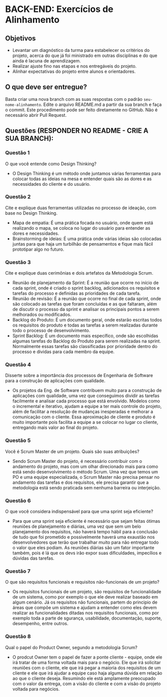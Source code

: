 # BACK-END: Exercícios de Alinhamento

## Objetivos

* Levantar um diagnóstico da turma para estabelecer os critérios do projeto, acerca do que já foi ministrado em outras disciplinas e do que ainda é lacuna de aprendizagem.
* Realizar ajuste fino nas etapas e nos entregáveis do projeto.
* Alinhar expectativas do projeto entre alunos e orientadores.

## O que deve ser entregue?

Basta criar uma nova branch com as suas respostas com o padrão `seu-nome-alinhamento`. Edite o arquivo README.md a partir da sua branch e faça o commit. Este procedimento pode ser feito diretamente no GitHub. Não é necessário abrir Pull Request.

## Questões (RESPONDER NO README - CRIE A SUA BRANCH):

### Questão 1
O que você entende como Design Thinking?

- O Design Thinking é um método onde juntamos várias ferramentas para colocar todas as ideias na mesa e entender quais são as dores e as necessidades do cliente e do usuário. 

### Questão 2
Cite e explique duas ferramentas utilizadas no processo de ideação, com base no Design Thinking.

- Mapa de empatia: É uma prática focada no usuário, onde quem está realizando o mapa, se coloca no lugar do usuário para entender as dores e necessidades.
- Brainstorming de ideias: É uma prática onde várias ideias são colocadas juntas para que haja um turbilhão de pensamentos e fique mais fácil prototipar algo no futuro.

### Questão 3
Cite e explique duas cerimônias e dois artefatos da Metodologia Scrum.

- Reunião de planejamento da Sprint: É a reunião que ocorre no início de cada sprint, onde é criado o sprint backlog, adicionados os requisitos e tarefas do processo e definidas as prioridades de cada tarefa.
- Reunião de revisão: É a reunião que ocorre no final de cada sprint, onde são colocado as tarefas que foram concluídas e as que faltaram, além de discutir o processo da sprint e analisar os principais pontos a serem melhorados ou modificados.
- Backlog do Produto: É um documento geral, onde estarão escritas todos os requisitos do produto e todas as tarefas a serem realizadas durante todo o processo de desenvolvimento.
- Sprint Backlog: É um documento mais específico, onde são escolhidas algumas tarefas do Backlog do Produto para serem realizadas na sprint. Normalmente essas tarefas são classificadas por prioridade dentro do processo e dividas para cada membro da equipe.

### Questão 4
Disserte sobre a importância dos processos de Engenharia de Software para a construção de aplicações com qualidade.

- Os projetos da Eng. de Software contribuem muito para a construção de aplicações com qualidade, uma vez que conseguimos dividir as tarefas facilmente e analisar cada processo que está envolvido. Modelos como o incremental e iterativo, ajudam a equipe a ter mais controle do projeto, além de facilitar a resolução de mudanças inesperadas e melhorar a comunicação com o cliente. Essa aproximação de cliente e produto é muito importante pois facilita a equipe a se colocar no lugar co cliente, entregando mais valor ao final do projeto. 

### Questão 5
Você é Scrum Master de um projeto. Quais são suas atribuições?

- Sendo Scrum Master do projeto, é necessário contribuir com o andamento do projeto, mas com um olhar direcionado mais para como está sendo desenvolvimento o método Scrum. Uma vez que temos um PO e uma equipe especializada, o Scrum Master não precisa pensar no andamento das tarefas e dos requisitos, ele precisa garantir que a metodologia está sendo praticada sem nenhuma barreira ou interjeição.

### Questão 6
O que você considera indispensável para que uma sprint seja eficiente?

- Para que uma sprint seja eficiente é necessário que sejam feitas ótimas reuniões de planejamento e diárias, uma vez que sem um belo planejamento dos requisitos, não haverá tempo hábil para a conclusão de tudo que foi prometido e possivelmente haverá uma exaustão nos desenvolvedores que terão que trabalhar muito para não entregar todo o valor que eles podiam. As reuniões diárias são um fator importante também, pois é lá que os devs irão expor suas dificuldades, impecílios e dúvidas das tarefas. 

### Questão 7
O que são requisitos funcionais e requisitos não-funcionais de um projeto?

- Os requisitos funcionais de um projeto, são requisitos de funcionalidade de um sistema, como por exemplo o que ele deve realizar baseado em algum cenário. Já os requisitos não funcionais, partem do principio de áreas que compõe um sistema e ajudam a entender como eles devem realizar as funcionalidades ditadas nos requisitos funcionais, como por exemplo toda a parte de sgurança, usabilidade, documentação, suporte, desempenho, entre outros.

### Questão 8
Qual o papel do Product Owner, segundo a metodologia Scrum?

- O prodcut Owner tem o papel de fazer a ponte cliente - equipe, onde ele irá tratar de uma forma voltada mais para o negócio. Ele que irá solicitar reuniões com o cliente, ele que irá pegar a maioria dos requisitos de um cliente e ele que irá ajudar a equipe caso haja alguma dúvida em relação ao que o cliente deseja. Resumindo ele está amplamente preocupado com o valor da entrega, com a visão do cliente e com a visão do projeto voltada para negócios.

